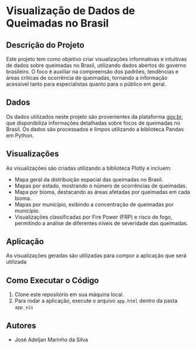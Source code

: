 # Visualização de Dados de Queimadas no Brasil

## Descrição do Projeto

Este projeto tem como objetivo criar visualizações informativas e intuitivas de dados sobre queimadas no Brasil, utilizando dados abertos do governo brasileiro. O foco é auxiliar na compreensão dos padrões, tendências e áreas críticas de ocorrência de queimadas, tornando a informação acessível tanto para especialistas quanto para o público em geral.

## Dados

Os dados utilizados neste projeto são provenientes da plataforma [gov.br](https://terrabrasilis.dpi.inpe.br/queimadas/portal/dados-abertos/#da-focos), que disponibiliza informações detalhadas sobre focos de queimadas no Brasil. Os dados são processados e limpos utilizando a biblioteca Pandas em Python.

## Visualizações

As visualizações são criadas utilizando a biblioteca Plotly e incluem:

* Mapa geral da distribuição espacial das queimadas no Brasil.
* Mapas por estado, mostrando o número de ocorrências de queimadas.
* Mapa por bioma, destacando as áreas afetadas por queimadas em cada bioma.
* Mapas por município, exibindo a concentração de queimadas por município.
* Visualizações classificadas por Fire Power (FRP) e risco de fogo, permitindo a análise de diferentes níveis de severidade das queimadas.

## Aplicação

As visualizações geradas são utilizadas para compor a aplicação que será utilizada

## Como Executar o Código

1. Clone este repositório em sua máquina local.
2. Para rodar a aplicação, execute o arquivo `app.html` dentro da pasta `app_vis`

## Autores

* José Adeljan Marinho da Silva
